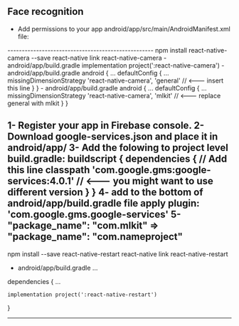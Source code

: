 Face recognition
---------------------------------------------------
- Add permissions to your app android/app/src/main/AndroidManifest.xml file:
<!-- Required -->
<uses-permission android:name="android.permission.CAMERA" />

<!-- Include this only if you are planning to use the camera roll -->
<uses-permission android:name="android.permission.READ_EXTERNAL_STORAGE" />
<uses-permission android:name="android.permission.WRITE_EXTERNAL_STORAGE" />

<!-- Include this only if you are planning to use the microphone for video recording -->
<uses-permission android:name="android.permission.RECORD_AUDIO"/>
---------------------------------------------------
npm install react-native-camera --save
react-native link react-native-camera
- android/app/build.gradle
implementation project(':react-native-camera')
- android/app/build.gradle
android {
  ...
  defaultConfig {
    ...
    missingDimensionStrategy 'react-native-camera', 'general' // <--- insert this line
  }
}
- android/app/build.gradle
android {
  ...
  defaultConfig {
    ...
    missingDimensionStrategy 'react-native-camera', 'mlkit' // <--- replace general with mlkit
  }
}

1- Register your app in Firebase console.
2- Download google-services.json and place it in android/app/
3- Add the folowing to project level build.gradle:
buildscript {
  dependencies {
  // Add this line
  classpath 'com.google.gms:google-services:4.0.1' // <--- you might want to use different version
  }
}
4- add to the bottom of android/app/build.gradle file
apply plugin: 'com.google.gms.google-services'
5- "package_name": "com.mlkit" => "package_name": "com.nameproject"
---------------------------------------------------
npm install --save react-native-restart
react-native link react-native-restart
- android/app/build.gradle
...
 
dependencies {
    ...
 
    implementation project(':react-native-restart')
}

---------------------------------------------------